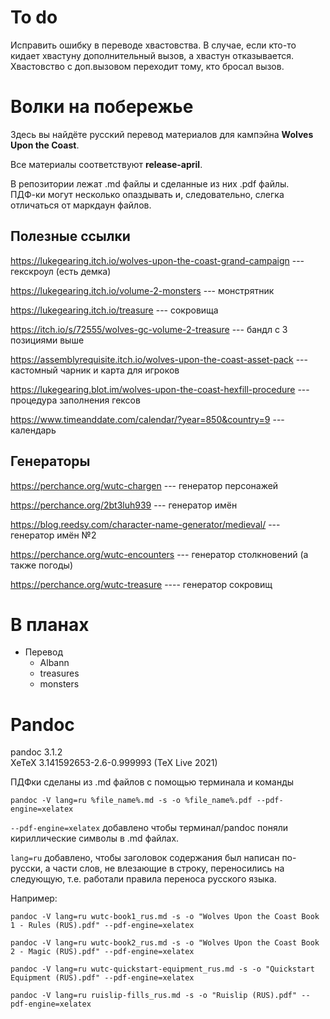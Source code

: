 # To do

Исправить ошибку в переводе хвастовства. В случае, если кто-то кидает хвастуну дополнительный вызов, а хвастун отказывается. Хвастовство с доп.вызовом переходит тому, кто бросал вызов.

# Волки на побережье

Здесь вы найдёте русский перевод материалов для кампэйна **Wolves Upon the Coast**.

Все материалы соответствуют **release-april**.

В репозитории лежат .md файлы и сделанные из них .pdf файлы.  
ПДФ-ки могут несколько опаздывать и, следовательно, слегка отличаться от маркдаун файлов.

## Полезные ссылки

https://lukegearing.itch.io/wolves-upon-the-coast-grand-campaign --- гекскроул (есть демка)

https://lukegearing.itch.io/volume-2-monsters --- монстрятник

https://lukegearing.itch.io/treasure --- сокровища

https://itch.io/s/72555/wolves-gc-volume-2-treasure --- бандл с 3 позициями выше

https://assemblyrequisite.itch.io/wolves-upon-the-coast-asset-pack --- кастомный чарник и карта для игроков

https://lukegearing.blot.im/wolves-upon-the-coast-hexfill-procedure --- процедура заполнения гексов

https://www.timeanddate.com/calendar/?year=850&country=9 --- календарь

## Генераторы

https://perchance.org/wutc-chargen --- генератор персонажей

https://perchance.org/2bt3luh939 --- генератор имён

https://blog.reedsy.com/character-name-generator/medieval/ --- генератор имён №2

https://perchance.org/wutc-encounters --- генератор столкновений (а также погоды)

https://perchance.org/wutc-treasure ---- генератор сокровищ

# В планах

- Перевод
  - Albann
  - treasures
  - monsters

# Pandoc

pandoc 3.1.2  
XeTeX 3.141592653-2.6-0.999993 (TeX Live 2021)

ПДФки сделаны из .md файлов с помощью терминала и команды

`pandoc -V lang=ru %file_name%.md -s -o %file_name%.pdf --pdf-engine=xelatex`

`--pdf-engine=xelatex` добавлено чтобы терминал/pandoc поняли кириллические символы в .md файлах. 

`lang=ru` добавлено, чтобы заголовок содержания был написан по-русски, а части слов, не влезающие в строку, переносились на следующую, т.е. работали правила переноса русского языка.

Например:

`pandoc -V lang=ru wutc-book1_rus.md -s -o "Wolves Upon the Coast Book 1 - Rules (RUS).pdf" --pdf-engine=xelatex`

`pandoc -V lang=ru wutc-book2_rus.md -s -o "Wolves Upon the Coast Book 2 - Magic (RUS).pdf" --pdf-engine=xelatex`

`pandoc -V lang=ru wutc-quickstart-equipment_rus.md -s -o "Quickstart Equipment (RUS).pdf" --pdf-engine=xelatex`

`pandoc -V lang=ru ruislip-fills_rus.md -s -o "Ruislip (RUS).pdf" --pdf-engine=xelatex`